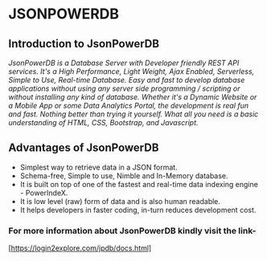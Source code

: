 # JSONPOWERDB
## **Introduction to JsonPowerDB**
*JsonPowerDB is a Database Server with Developer friendly REST API services. It's a High Performance, Light Weight, Ajax Enabled, Serverless, Simple to Use, Real-time Database.*
*Easy and fast to develop database applications without using any server side programming / scripting or without installing any kind of database.*
*Whether it's a Dynamic Website or a Mobile App or some Data Analytics Portal, the development is real fun and fast. Nothing better than trying it yourself. What all you need is a basic understanding of HTML, CSS, Bootstrap, and Javascript.*

## **Advantages of JsonPowerDB**

* Simplest way to retrieve data in a JSON format. 
* Schema-free, Simple to use, Nimble and In-Memory database.
* It is built on top of one of the fastest and real-time data indexing engine - PowerIndeX.
* It is low level (raw) form of data and is also human readable.
* It helps developers in faster coding, in-turn reduces development cost.

### For more information about JsonPowerDB kindly visit the link-
[https://login2explore.com/jpdb/docs.html]



